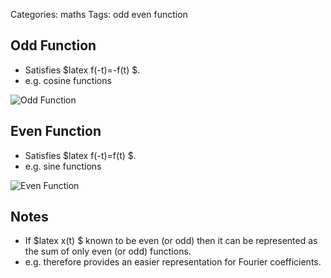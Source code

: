 Categories: maths
Tags: odd
      even
      function

## Odd Function ##

- Satisfies $latex f(-t)=-f(t) $.
- e.g. cosine functions

![Odd Function](http://drive.google.com/uc?export=view&id=0B4Ieh2JkdcY6UkRqRm9jMk9OeW8 "Odd Function")

## Even Function ##

- Satisfies $latex f(-t)=f(t) $.
- e.g. sine functions

![Even Function](http://drive.google.com/uc?export=view&id=0B4Ieh2JkdcY6bElOcmFXM09GdUk "Even Function")

## Notes ##

- If $latex x(t) $ known to be even (or odd) then it can be represented as the sum of only even (or odd) functions.
- e.g. therefore provides an easier representation for Fourier coefficients.

